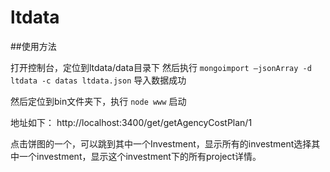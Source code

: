 # ltdata

##使用方法

打开控制台，定位到ltdata/data目录下
然后执行 ``mongoimport —jsonArray -d ltdata -c datas ltdata.json``
导入数据成功

然后定位到bin文件夹下，执行 ``node www`` 启动

地址如下：
http://localhost:3400/get/getAgencyCostPlan/1

点击饼图的一个，可以跳到其中一个Investment，显示所有的investment选择其中一个investment，显示这个investment下的所有project详情。
